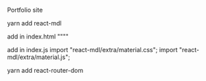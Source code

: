 Portfolio site

yarn add react-mdl

add in index.html
""<link rel="stylesheet" href="https://fonts.googleapis.com/icon?family=Material+Icons">""
    
add in index.js
import "react-mdl/extra/material.css";
import "react-mdl/extra/material.js";

yarn add react-router-dom